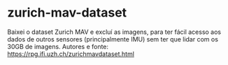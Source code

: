 # zurich-mav-dataset
Baixei o dataset Zurich MAV e excluí as imagens, para ter fácil acesso aos dados de outros sensores (principalmente IMU) sem ter que lidar com os 30GB de imagens. Autores e fonte: https://rpg.ifi.uzh.ch/zurichmavdataset.html
